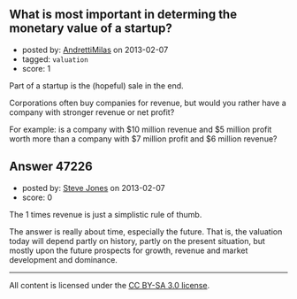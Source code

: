 ## What is most important in determing the monetary value of a startup?

- posted by: [AndrettiMilas](https://stackexchange.com/users/-1/23904-andrettimilas) on 2013-02-07
- tagged: `valuation`
- score: 1

Part of a startup is the (hopeful) sale in the end.

Corporations often buy companies for revenue, but would you rather have a company with stronger revenue or net profit?

For example: is a company with $10 million revenue and $5 million profit worth more than a company with $7 million profit and $6 million revenue?


## Answer 47226

- posted by: [Steve Jones](https://stackexchange.com/users/-1/12985-steve-jones) on 2013-02-07
- score: 0

The 1 times revenue is just a simplistic rule of thumb.

The answer is really about time, especially the future. That is, the valuation today will depend partly on history, partly on the present situation, but mostly upon the future prospects for growth, revenue and market development and dominance.



---

All content is licensed under the [CC BY-SA 3.0 license](https://creativecommons.org/licenses/by-sa/3.0/).
